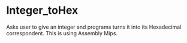 # Integer_toHex
Asks user to give an integer and programs turns it into its Hexadecimal correspondent.
This is using Assembly Mips.
